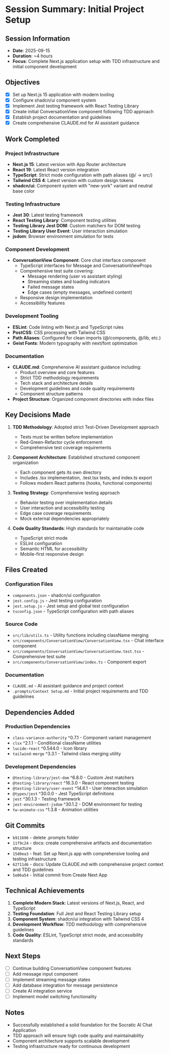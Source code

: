 # Session Summary: Initial Project Setup

## Session Information
- **Date**: 2025-09-15
- **Duration**: ~4 hours
- **Focus**: Complete Next.js application setup with TDD infrastructure and initial component development

## Objectives
- [x] Set up Next.js 15 application with modern tooling
- [x] Configure shadcn/ui component system
- [x] Implement Jest testing framework with React Testing Library
- [x] Create initial ConversationView component following TDD approach
- [x] Establish project documentation and guidelines
- [x] Create comprehensive CLAUDE.md for AI assistant guidance

## Work Completed

### Project Infrastructure
- **Next.js 15**: Latest version with App Router architecture
- **React 19**: Latest React version integration
- **TypeScript**: Strict mode configuration with path aliases (@/ → src/)
- **Tailwind CSS 4**: Latest version with custom design tokens
- **shadcn/ui**: Component system with "new-york" variant and neutral base color

### Testing Infrastructure
- **Jest 30**: Latest testing framework
- **React Testing Library**: Component testing utilities
- **Testing Library Jest DOM**: Custom matchers for DOM testing
- **Testing Library User Event**: User interaction simulation
- **jsdom**: Browser environment simulation for tests

### Component Development
- **ConversationView Component**: Core chat interface component
  - TypeScript interfaces for Message and ConversationViewProps
  - Comprehensive test suite covering:
    - Message rendering (user vs assistant styling)
    - Streaming states and loading indicators
    - Failed message states
    - Edge cases (empty messages, undefined content)
  - Responsive design implementation
  - Accessibility features

### Development Tooling
- **ESLint**: Code linting with Next.js and TypeScript rules
- **PostCSS**: CSS processing with Tailwind CSS
- **Path Aliases**: Configured for clean imports (@/components, @/lib, etc.)
- **Geist Fonts**: Modern typography with next/font optimization

### Documentation
- **CLAUDE.md**: Comprehensive AI assistant guidance including:
  - Product overview and core features
  - Strict TDD methodology requirements
  - Tech stack and architecture details
  - Development guidelines and code quality requirements
  - Component structure patterns
- **Project Structure**: Organized component directories with index files

## Key Decisions Made

1. **TDD Methodology**: Adopted strict Test-Driven Development approach
   - Tests must be written before implementation
   - Red-Green-Refactor cycle enforcement
   - Comprehensive test coverage requirements

2. **Component Architecture**: Established structured component organization
   - Each component gets its own directory
   - Includes .tsx implementation, .test.tsx tests, and index.ts export
   - Follows modern React patterns (hooks, functional components)

3. **Testing Strategy**: Comprehensive testing approach
   - Behavior testing over implementation details
   - User interaction and accessibility testing
   - Edge case coverage requirements
   - Mock external dependencies appropriately

4. **Code Quality Standards**: High standards for maintainable code
   - TypeScript strict mode
   - ESLint configuration
   - Semantic HTML for accessibility
   - Mobile-first responsive design

## Files Created

### Configuration Files
- `components.json` - shadcn/ui configuration
- `jest.config.js` - Jest testing configuration
- `jest.setup.js` - Jest setup and global test configuration
- `tsconfig.json` - TypeScript configuration with path aliases

### Source Code
- `src/lib/utils.ts` - Utility functions including className merging
- `src/components/ConversationView/ConversationView.tsx` - Chat interface component
- `src/components/ConversationView/ConversationView.test.tsx` - Comprehensive test suite
- `src/components/ConversationView/index.ts` - Component export

### Documentation
- `CLAUDE.md` - AI assistant guidance and project context
- `.prompts/Context Setup.md` - Initial project requirements and TDD guidelines

## Dependencies Added

### Production Dependencies
- `class-variance-authority` ^0.7.1 - Component variant management
- `clsx` ^2.1.1 - Conditional className utilities
- `lucide-react` ^0.544.0 - Icon library
- `tailwind-merge` ^3.3.1 - Tailwind class merging utility

### Development Dependencies
- `@testing-library/jest-dom` ^6.8.0 - Custom Jest matchers
- `@testing-library/react` ^16.3.0 - React component testing
- `@testing-library/user-event` ^14.6.1 - User interaction simulation
- `@types/jest` ^30.0.0 - Jest TypeScript definitions
- `jest` ^30.1.3 - Testing framework
- `jest-environment-jsdom` ^30.1.2 - DOM environment for testing
- `tw-animate-css` ^1.3.8 - Animation utilities

## Git Commits
- `b911696` - delete .prompts folder
- `11f9c24` - docs: create comprehensive artifacts and documentation structure
- `15d0ea3` - feat: Set up Next.js app with comprehensive tooling and testing infrastructure
- `62711d6` - docs: Update CLAUDE.md with comprehensive project context and TDD guidelines
- `5e06a54` - Initial commit from Create Next App

## Technical Achievements
1. **Complete Modern Stack**: Latest versions of Next.js, React, and TypeScript
2. **Testing Foundation**: Full Jest and React Testing Library setup
3. **Component System**: shadcn/ui integration with Tailwind CSS 4
4. **Development Workflow**: TDD methodology with comprehensive guidelines
5. **Code Quality**: ESLint, TypeScript strict mode, and accessibility standards

## Next Steps
- [ ] Continue building ConversationView component features
- [ ] Add message input component
- [ ] Implement streaming message states
- [ ] Add database integration for message persistence
- [ ] Create AI integration service
- [ ] Implement model switching functionality

## Notes
- Successfully established a solid foundation for the Socratic AI Chat Application
- TDD approach will ensure high code quality and maintainability
- Component architecture supports scalable development
- Testing infrastructure ready for continuous development